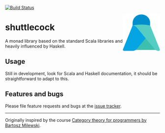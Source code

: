 [![Build Status](https://travis-ci.org/alexeieleusis/shuttlecock.svg?branch=master)](https://travis-ci.org/alexeieleusis/shuttlecock)

<img src="icon.png" align="right" />

# shuttlecock

A monad library based on the standard Scala libraries and heavily influenced
by Haskell.

## Usage

Still in development, look for Scala and Haskell documentation, it should be
straightforward to adapt to this.

## Features and bugs

Please file feature requests and bugs at the [issue tracker][tracker].

[tracker]: https://github.com/alexeieleusis/shuttlecock/issues

---

Originally inspired  by the course [Category theory for programmers by Bartosz Milewski](https://www.youtube.com/playlist?list=PLbgaMIhjbmEnaH_LTkxLI7FMa2HsnawM_).
